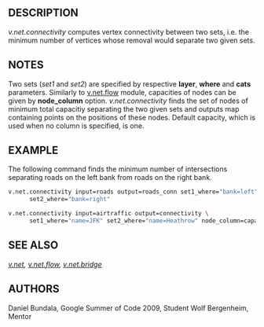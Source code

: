 ## DESCRIPTION

*v.net.connectivity* computes vertex connectivity between two sets, i.e.
the minimum number of vertices whose removal would separate two given
sets.

## NOTES

Two sets (*set1* and *set2*) are specified by respective **layer**,
**where** and **cats** parameters. Similarly to
[v.net.flow](v.net.flow.md) module, capacities of nodes can be given by
**node_column** option. *v.net.connectivity* finds the set of nodes of
minimum total capacitiy separating the two given sets and outputs map
containing points on the positions of these nodes. Default capacity,
which is used when no column is specified, is one.

## EXAMPLE

The following command finds the minimum number of intersections
separating roads on the left bank from roads on the right bank.

```bash
v.net.connectivity input=roads output=roads_conn set1_where="bank=left" \
      set2_where="bank=right"
```

```bash
v.net.connectivity input=airtraffic output=connectivity \
      set1_where="name=JFK" set2_where="name=Heathrow" node_column=capacity
```

## SEE ALSO

*[v.net](v.net.md), [v.net.flow](v.net.flow.md),
[v.net.bridge](v.net.bridge.md)*

## AUTHORS

Daniel Bundala, Google Summer of Code 2009, Student
Wolf Bergenheim, Mentor
